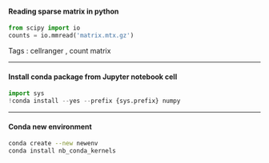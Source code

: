 #### Reading sparse matrix in python

```python
from scipy import io
counts = io.mmread('matrix.mtx.gz')
```
Tags : cellranger , count matrix


---
#### Install conda package from Jupyter notebook cell
```python
import sys
!conda install --yes --prefix {sys.prefix} numpy
```

---

#### Conda new environment
```sh
conda create --new newenv
conda install nb_conda_kernels
```
